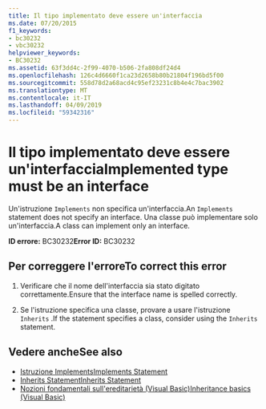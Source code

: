 ```yaml
---
title: Il tipo implementato deve essere un'interfaccia
ms.date: 07/20/2015
f1_keywords:
- bc30232
- vbc30232
helpviewer_keywords:
- BC30232
ms.assetid: 63f3dd4c-2f99-4070-b506-2fa808df24d4
ms.openlocfilehash: 126c4d6660f1ca23d2658b80b21804f196bd5f00
ms.sourcegitcommit: 558d78d2a68acd4c95ef23231c8b4e4c7bac3902
ms.translationtype: MT
ms.contentlocale: it-IT
ms.lasthandoff: 04/09/2019
ms.locfileid: "59342316"
---
```

# <a name="implemented-type-must-be-an-interface"></a><span data-ttu-id="b559b-102">Il tipo implementato deve essere un'interfaccia</span><span class="sxs-lookup"><span data-stu-id="b559b-102">Implemented type must be an interface</span></span>
<span data-ttu-id="b559b-103">Un'istruzione `Implements` non specifica un'interfaccia.</span><span class="sxs-lookup"><span data-stu-id="b559b-103">An `Implements` statement does not specify an interface.</span></span> <span data-ttu-id="b559b-104">Una classe può implementare solo un'interfaccia.</span><span class="sxs-lookup"><span data-stu-id="b559b-104">A class can implement only an interface.</span></span>  
  
 <span data-ttu-id="b559b-105">**ID errore:** BC30232</span><span class="sxs-lookup"><span data-stu-id="b559b-105">**Error ID:** BC30232</span></span>  
  
## <a name="to-correct-this-error"></a><span data-ttu-id="b559b-106">Per correggere l'errore</span><span class="sxs-lookup"><span data-stu-id="b559b-106">To correct this error</span></span>  
  
1. <span data-ttu-id="b559b-107">Verificare che il nome dell'interfaccia sia stato digitato correttamente.</span><span class="sxs-lookup"><span data-stu-id="b559b-107">Ensure that the interface name is spelled correctly.</span></span>  
  
2. <span data-ttu-id="b559b-108">Se l'istruzione specifica una classe, provare a usare l'istruzione `Inherits` .</span><span class="sxs-lookup"><span data-stu-id="b559b-108">If the statement specifies a class, consider using the `Inherits` statement.</span></span>  
  
## <a name="see-also"></a><span data-ttu-id="b559b-109">Vedere anche</span><span class="sxs-lookup"><span data-stu-id="b559b-109">See also</span></span>

- [<span data-ttu-id="b559b-110">Istruzione Implements</span><span class="sxs-lookup"><span data-stu-id="b559b-110">Implements Statement</span></span>](../../visual-basic/language-reference/statements/implements-statement.md)
- [<span data-ttu-id="b559b-111">Inherits Statement</span><span class="sxs-lookup"><span data-stu-id="b559b-111">Inherits Statement</span></span>](../../visual-basic/language-reference/statements/inherits-statement.md)
- [<span data-ttu-id="b559b-112">Nozioni fondamentali sull'ereditarietà (Visual Basic)</span><span class="sxs-lookup"><span data-stu-id="b559b-112">Inheritance basics (Visual Basic)</span></span>](~/docs/visual-basic/programming-guide/language-features/objects-and-classes/inheritance-basics.md)
